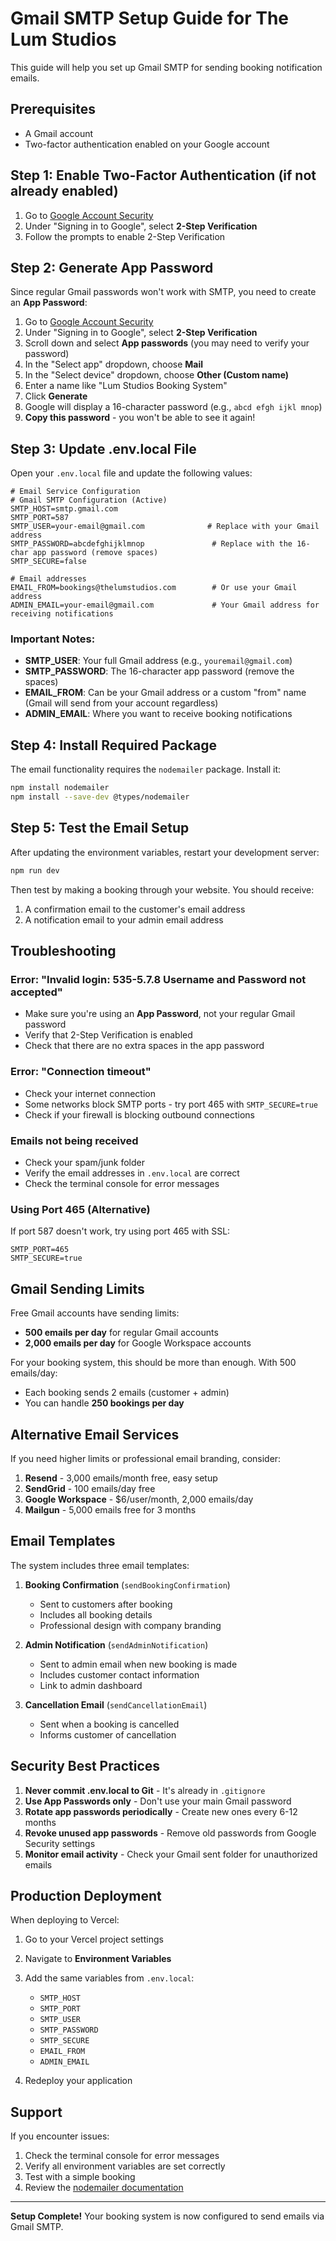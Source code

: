 # Gmail SMTP Setup Guide for The Lum Studios

This guide will help you set up Gmail SMTP for sending booking notification emails.

## Prerequisites
- A Gmail account
- Two-factor authentication enabled on your Google account

## Step 1: Enable Two-Factor Authentication (if not already enabled)

1. Go to [Google Account Security](https://myaccount.google.com/security)
2. Under "Signing in to Google", select **2-Step Verification**
3. Follow the prompts to enable 2-Step Verification

## Step 2: Generate App Password

Since regular Gmail passwords won't work with SMTP, you need to create an **App Password**:

1. Go to [Google Account Security](https://myaccount.google.com/security)
2. Under "Signing in to Google", select **2-Step Verification**
3. Scroll down and select **App passwords** (you may need to verify your password)
4. In the "Select app" dropdown, choose **Mail**
5. In the "Select device" dropdown, choose **Other (Custom name)**
6. Enter a name like "Lum Studios Booking System"
7. Click **Generate**
8. Google will display a 16-character password (e.g., `abcd efgh ijkl mnop`)
9. **Copy this password** - you won't be able to see it again!

## Step 3: Update .env.local File

Open your `.env.local` file and update the following values:

```env
# Email Service Configuration
# Gmail SMTP Configuration (Active)
SMTP_HOST=smtp.gmail.com
SMTP_PORT=587
SMTP_USER=your-email@gmail.com              # Replace with your Gmail address
SMTP_PASSWORD=abcdefghijklmnop               # Replace with the 16-char app password (remove spaces)
SMTP_SECURE=false

# Email addresses
EMAIL_FROM=bookings@thelumstudios.com        # Or use your Gmail address
ADMIN_EMAIL=your-email@gmail.com             # Your Gmail address for receiving notifications
```

### Important Notes:
- **SMTP_USER**: Your full Gmail address (e.g., `youremail@gmail.com`)
- **SMTP_PASSWORD**: The 16-character app password (remove the spaces)
- **EMAIL_FROM**: Can be your Gmail address or a custom "from" name (Gmail will send from your account regardless)
- **ADMIN_EMAIL**: Where you want to receive booking notifications

## Step 4: Install Required Package

The email functionality requires the `nodemailer` package. Install it:

```bash
npm install nodemailer
npm install --save-dev @types/nodemailer
```

## Step 5: Test the Email Setup

After updating the environment variables, restart your development server:

```bash
npm run dev
```

Then test by making a booking through your website. You should receive:
1. A confirmation email to the customer's email address
2. A notification email to your admin email address

## Troubleshooting

### Error: "Invalid login: 535-5.7.8 Username and Password not accepted"
- Make sure you're using an **App Password**, not your regular Gmail password
- Verify that 2-Step Verification is enabled
- Check that there are no extra spaces in the app password

### Error: "Connection timeout"
- Check your internet connection
- Some networks block SMTP ports - try port 465 with `SMTP_SECURE=true`
- Check if your firewall is blocking outbound connections

### Emails not being received
- Check your spam/junk folder
- Verify the email addresses in `.env.local` are correct
- Check the terminal console for error messages

### Using Port 465 (Alternative)
If port 587 doesn't work, try using port 465 with SSL:

```env
SMTP_PORT=465
SMTP_SECURE=true
```

## Gmail Sending Limits

Free Gmail accounts have sending limits:
- **500 emails per day** for regular Gmail accounts
- **2,000 emails per day** for Google Workspace accounts

For your booking system, this should be more than enough. With 500 emails/day:
- Each booking sends 2 emails (customer + admin)
- You can handle **250 bookings per day**

## Alternative Email Services

If you need higher limits or professional email branding, consider:

1. **Resend** - 3,000 emails/month free, easy setup
2. **SendGrid** - 100 emails/day free
3. **Google Workspace** - $6/user/month, 2,000 emails/day
4. **Mailgun** - 5,000 emails free for 3 months

## Email Templates

The system includes three email templates:

1. **Booking Confirmation** (`sendBookingConfirmation`)
   - Sent to customers after booking
   - Includes all booking details
   - Professional design with company branding

2. **Admin Notification** (`sendAdminNotification`)
   - Sent to admin email when new booking is made
   - Includes customer contact information
   - Link to admin dashboard

3. **Cancellation Email** (`sendCancellationEmail`)
   - Sent when a booking is cancelled
   - Informs customer of cancellation

## Security Best Practices

1. **Never commit .env.local to Git** - It's already in `.gitignore`
2. **Use App Passwords only** - Don't use your main Gmail password
3. **Rotate app passwords periodically** - Create new ones every 6-12 months
4. **Revoke unused app passwords** - Remove old passwords from Google Security settings
5. **Monitor email activity** - Check your Gmail sent folder for unauthorized emails

## Production Deployment

When deploying to Vercel:

1. Go to your Vercel project settings
2. Navigate to **Environment Variables**
3. Add the same variables from `.env.local`:
   - `SMTP_HOST`
   - `SMTP_PORT`
   - `SMTP_USER`
   - `SMTP_PASSWORD`
   - `SMTP_SECURE`
   - `EMAIL_FROM`
   - `ADMIN_EMAIL`

4. Redeploy your application

## Support

If you encounter issues:
1. Check the terminal console for error messages
2. Verify all environment variables are set correctly
3. Test with a simple booking
4. Review the [nodemailer documentation](https://nodemailer.com/about/)

---

**Setup Complete!** Your booking system is now configured to send emails via Gmail SMTP.
